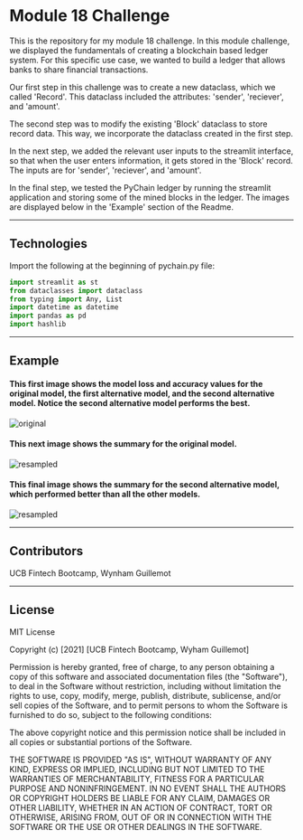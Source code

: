 # Module 18 Challenge

This is the repository for my module 18 challenge. In this module challenge, we displayed the fundamentals of creating a blockchain based ledger system. For this specific use case, we wanted to build a ledger that allows banks to share financial transactions.

Our first step in this challenge was to create a new dataclass, which we called 'Record'. This dataclass included the attributes: 'sender', 'reciever', and 'amount'.  

The second step was to modify the existing 'Block' dataclass to store record data. This way, we incorporate the dataclass created in the first step.

In the next step, we added the relevant user inputs to the streamlit interface, so that when the user enters information, it gets stored in the 'Block' record. The inputs are for 'sender', 'reciever', and 'amount'.

In the final step, we tested the PyChain ledger by running the streamlit application and storing some of the mined blocks in the ledger. The images are displayed below in the 'Example' section of the Readme.

---

## Technologies

Import the following at the beginning of pychain.py file:

```python
import streamlit as st
from dataclasses import dataclass
from typing import Any, List
import datetime as datetime
import pandas as pd
import hashlib
```

---

## Example

#### This first image shows the model loss and accuracy values for the original model, the first alternative model, and the second alternative model. Notice the second alternative model performs the best.

![original](./readme_images/mod_13_1.png)


#### This next image shows the summary for the original model.

![resampled](./readme_images/mod_13_4.png)


#### This final image shows the summary for the second alternative model, which performed better than all the other models.

![resampled](./readme_images/mod_13_2.png)


---

## Contributors

UCB Fintech Bootcamp, Wynham Guillemot 

---

## License

MIT License

Copyright (c) [2021] [UCB Fintech Bootcamp, Wyham Guillemot]

Permission is hereby granted, free of charge, to any person obtaining a copy
of this software and associated documentation files (the "Software"), to deal
in the Software without restriction, including without limitation the rights
to use, copy, modify, merge, publish, distribute, sublicense, and/or sell
copies of the Software, and to permit persons to whom the Software is
furnished to do so, subject to the following conditions:

The above copyright notice and this permission notice shall be included in all
copies or substantial portions of the Software.

THE SOFTWARE IS PROVIDED "AS IS", WITHOUT WARRANTY OF ANY KIND, EXPRESS OR
IMPLIED, INCLUDING BUT NOT LIMITED TO THE WARRANTIES OF MERCHANTABILITY,
FITNESS FOR A PARTICULAR PURPOSE AND NONINFRINGEMENT. IN NO EVENT SHALL THE
AUTHORS OR COPYRIGHT HOLDERS BE LIABLE FOR ANY CLAIM, DAMAGES OR OTHER
LIABILITY, WHETHER IN AN ACTION OF CONTRACT, TORT OR OTHERWISE, ARISING FROM,
OUT OF OR IN CONNECTION WITH THE SOFTWARE OR THE USE OR OTHER DEALINGS IN THE
SOFTWARE.
